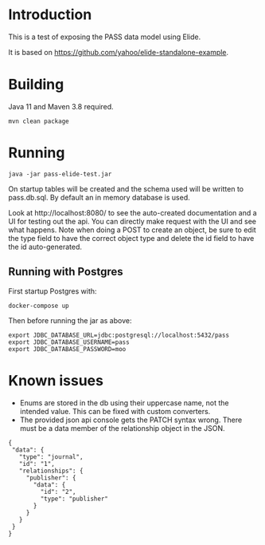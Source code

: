 # Introduction

This is a test of exposing the PASS data model using Elide.

It is based on https://github.com/yahoo/elide-standalone-example.

# Building

Java 11 and Maven 3.8 required.

```
mvn clean package
```

# Running

```
java -jar pass-elide-test.jar
```

On startup tables will be created and the schema used will be written to pass.db.sql.
By default an in memory database is used.

Look at http://localhost:8080/ to see the auto-created documentation and a UI for testing out the api. You can directly make request with the UI and see what happens. Note when doing a POST to create an object, be sure to edit the type field to have the correct object type and delete the id field to have the id auto-generated.

## Running with Postgres

First startup Postgres with:

```
docker-compose up
```

Then before running the jar as above:

```
export JDBC_DATABASE_URL=jdbc:postgresql://localhost:5432/pass
export JDBC_DATABASE_USERNAME=pass
export JDBC_DATABASE_PASSWORD=moo
```

# Known issues

  * Enums are stored in the db using their uppercase name, not the intended value. This can be fixed with custom converters.
  * The provided json api console gets the PATCH syntax wrong. There must be a data member of the relationship object in the JSON.

 ```
 {
  "data": {
    "type": "journal",
    "id": "1",
    "relationships": {
      "publisher": {
        "data": {
          "id": "2",
          "type": "publisher"
        }
      }
    }
  }
}
```
  

